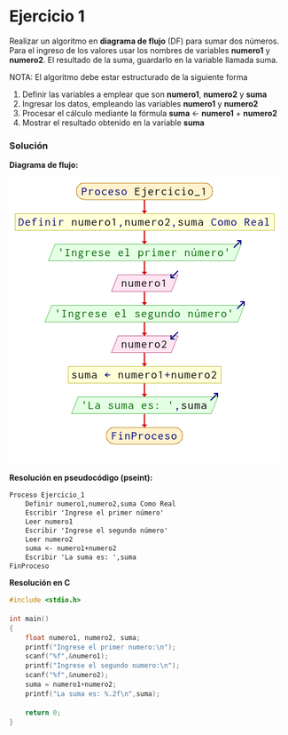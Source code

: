 # Ejercicio 1

Realizar un algoritmo en **diagrama de flujo** (DF) para sumar dos números. Para el ingreso de los valores usar los nombres de variables **numero1** y **numero2**. El resultado de la suma, guardarlo en la variable llamada suma.

NOTA: El algoritmo debe estar estructurado de la siguiente forma

1. Definir las variables a emplear que son **numero1**, **numero2** y **suma**
2. Ingresar los datos, empleando las variables **numero1** y **numero2**
3. Procesar el cálculo mediante la fórmula **suma** <- **numero1** + **numero2**
4. Mostrar el resultado obtenido en la variable **suma**

### Solución

**Diagrama de flujo:**

![ej_1](img/ej_1.png)

**Resolución en pseudocódigo (pseint):**

```
Proceso Ejercicio_1
	Definir numero1,numero2,suma Como Real
	Escribir 'Ingrese el primer número'
	Leer numero1
	Escribir 'Ingrese el segundo número'
	Leer numero2
	suma <- numero1+numero2
	Escribir 'La suma es: ',suma
FinProceso
```

**Resolución en C**

```c
#include <stdio.h>

int main()
{
    float numero1, numero2, suma;
    printf("Ingrese el primer numero:\n");
    scanf("%f",&numero1);
    printf("Ingrese el segundo numero:\n");
    scanf("%f",&numero2);
    suma = numero1+numero2;
    printf("La suma es: %.2f\n",suma);

    return 0;
}
```
